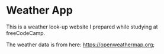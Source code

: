 # Weather App

  This is a weather look-up website I prepared while studying at freeCodeCamp.

  The weather data is from here: https://openweathermap.org;
